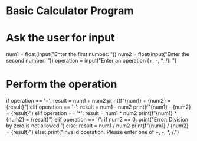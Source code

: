 # Basic Calculator Program

# Ask the user for input
num1 = float(input("Enter the first number: "))
num2 = float(input("Enter the second number: "))
operation = input("Enter an operation (+, -, *, /): ")

# Perform the operation
if operation == '+':
    result = num1 + num2
    print(f"{num1} + {num2} = {result}")
elif operation == '-':
    result = num1 - num2
    print(f"{num1} - {num2} = {result}")
elif operation == '*':
    result = num1 * num2
    print(f"{num1} * {num2} = {result}")
elif operation == '/':
    if num2 == 0:
        print("Error: Division by zero is not allowed.")
    else:
        result = num1 / num2
        print(f"{num1} / {num2} = {result}")
else:
    print("Invalid operation. Please enter one of +, -, *, /.")

